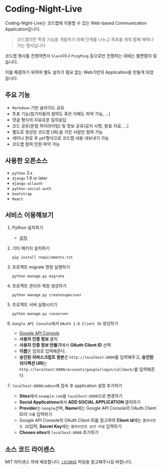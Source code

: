 # Coding-Night-Live
Coding-Night-Live는 코드랩에 이용할 수 있는 Web-based Communication Application입니다.
>코드랩이란 특정 기능을 개발하기 위해 단계를 나누고 목표를 세워 함께 배워나가는 행사입니다

코드랩 행사를 진행하면서 `Slack`이나 `PingPong` 등으로만 진행하는 데에는 불편함이 많습니다.

이를 해결하기 위하여 별도 설치가 필요 없는 Web기반의 Application을 만들게 되었습니다.

## 주요 기능
* `Markdown` 기반 슬라이드 공유
* 투표 기능(참가자들의 참여도 혹은 이해도 파악 가능, ...)
* 댓글 형식의 자유로운 질의응답
* 코드 공유(문법 하이라이팅) 및 정보 공유(공지 사항, 발표 자료, ...)
* 별도로 생성된 코드랩 URL을 가진 사람만 참여 가능
* 세미나 완료 후 `pdf`형식으로 코드랩 내용 내보내기 가능
* 코드랩 참여 인원 파악 가능

## 사용한 오픈소스
* `python` 3.x
* `django` 1.9 or later
* `django-allauth`
* `python-social-auth`
* `bootstrap`
* `React`

## 서비스 이용해보기
1. Python 설치하기

    * [설치](https://python.org)

2. 기타 패키지 설치하기

    ```pip install requirements.txt```

3. 프로젝트 migrate 명령 실행하기

    ```python manage.py migrate```

4. 프로젝트 관리자 계정 생성하기

    ```python manage.py createsuperuser```

5. 프로젝트 서버 실행시키기

    ```python manage.py runserver```

6. `Google API Console`에서 `OAuth 2.0 Client ID` 생성하기

    * [Google API Console](https://console.developers.google.com/)
    * **사용자 인증 정보** 클릭
    * **사용자 인증 정보 만들기**에서 **OAuth Client ID** 선택
    * **이름**은 임의로 입력해준다.
    * **승인된 자바스크립트 원본**은 `http://localhost:8000`를 입력해주고, **승인된 리디렉션 URI**는 `http://localhost:8000/accounts/google/login/callback/`를 입력해준다.

7. `localhost:8000/admin`에 접속 후 application 설정 추가하기
    * **Sites**에서 `example.com`을 `localhost:8000`으로 변경하기
    * **Social Applications**에서 **ADD SOCIAL APPLICATION** 클릭하기
    * **Provider**는 `Google`선택, **Name**에는 Google API Console의 OAuth Client ID의 `이름` 입력하기
    * Google API Console의 OAuth Client ID를 참고하여 **Client id**에는 `클라이언트 ID`입력, **Secret Key**에는 `클라이언트 보안 비밀` 입력하기
    * **Chosen sites**에 `localhost:8000` 추가하기

## 소스 코드 라이센스
MIT 라이센스 하에 배포합니다. [`LICENSE`](https://github.com/punkyoon/coding-night-live/blob/master/LICENSE) 파일을 참고해주시길 바랍니다.
